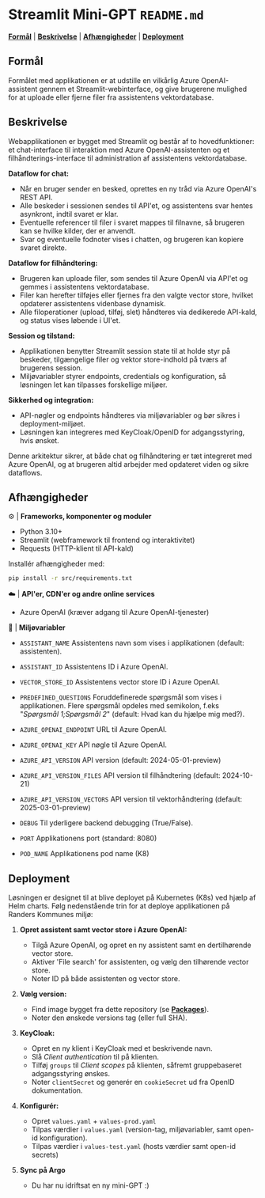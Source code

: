 # Streamlit Mini-GPT `README.md`
[**Formål**](#formål) | [**Beskrivelse**](#beskrivelse) | [**Afhængigheder**](#afh%C3%A6ngigheder) | [**Deployment**](#deployment)

## Formål

Formålet med applikationen er at udstille en vilkårlig Azure OpenAI-assistent gennem et Streamlit-webinterface, og give brugerene mulighed for at uploade eller fjerne filer fra assistentens vektordatabase.

## Beskrivelse

Webapplikationen er bygget med Streamlit og består af to hovedfunktioner: et chat-interface til interaktion med Azure OpenAI-assistenten og et filhåndterings-interface til administration af assistentens vektordatabase.

**Dataflow for chat:**
- Når en bruger sender en besked, oprettes en ny tråd via Azure OpenAI's REST API.
- Alle beskeder i sessionen sendes til API'et, og assistentens svar hentes asynkront, indtil svaret er klar.
- Eventuelle referencer til filer i svaret mappes til filnavne, så brugeren kan se hvilke kilder, der er anvendt.
- Svar og eventuelle fodnoter vises i chatten, og brugeren kan kopiere svaret direkte.

**Dataflow for filhåndtering:**
- Brugeren kan uploade filer, som sendes til Azure OpenAI via API'et og gemmes i assistentens vektordatabase.
- Filer kan herefter tilføjes eller fjernes fra den valgte vector store, hvilket opdaterer assistentens videnbase dynamisk.
- Alle filoperationer (upload, tilføj, slet) håndteres via dedikerede API-kald, og status vises løbende i UI'et.

**Session og tilstand:**
- Applikationen benytter Streamlit session state til at holde styr på beskeder, tilgængelige filer og vektor store-indhold på tværs af brugerens session.
- Miljøvariabler styrer endpoints, credentials og konfiguration, så løsningen let kan tilpasses forskellige miljøer.

**Sikkerhed og integration:**
- API-nøgler og endpoints håndteres via miljøvariabler og bør sikres i deployment-miljøet.
- Løsningen kan integreres med KeyCloak/OpenID for adgangsstyring, hvis ønsket.

Denne arkitektur sikrer, at både chat og filhåndtering er tæt integreret med Azure OpenAI, og at brugeren altid arbejder med opdateret viden og sikre dataflows.

## Afhængigheder

:gear: | **Frameworks, komponenter og moduler**
- Python 3.10+
- Streamlit (webframework til frontend og interaktivitet)
- Requests (HTTP-klient til API-kald)

Installér afhængigheder med:

```bash
pip install -r src/requirements.txt
```

:cloud: | **API'er, CDN'er og andre online services**
- Azure OpenAI (kræver adgang til Azure OpenAI-tjenester)

:key: | **Miljøvariabler**

- `ASSISTANT_NAME` Assistentens navn som vises i applikationen (default: assistenten).

- `ASSISTANT_ID` Assistentens ID i Azure OpenAI.

- `VECTOR_STORE_ID` Assistentens vector store ID i Azure OpenAI.

- `PREDEFINED_QUESTIONS` Foruddefinerede spørgsmål som vises i applikationen. Flere spørgsmål opdeles med semikolon, f.eks "*Spørgsmål 1;Spørgsmål 2*" (default: Hvad kan du hjælpe mig med?).

- `AZURE_OPENAI_ENDPOINT` URL til Azure OpenAI.

- `AZURE_OPENAI_KEY` API nøgle til Azure OpenAI.

- `AZURE_API_VERSION` API version (default: 2024-05-01-preview)

- `AZURE_API_VERSION_FILES` API version til filhåndtering (default: 2024-10-21)

- `AZURE_API_VERSION_VECTORS` API version til vektorhåndtering (default: 2025-03-01-preview)


- `DEBUG` Til yderligere backend debugging (True/False).

- `PORT` Applikationens port (standard: 8080)

- `POD_NAME` Applikationens pod name (K8)


## Deployment

Løsningen er designet til at blive deployet på Kubernetes (K8s) ved hjælp af Helm charts. Følg nedenstående trin for at deploye applikationen på Randers Kommunes miljø:

1. **Opret assistent samt vector store i Azure OpenAI:**

   - Tilgå Azure OpenAI, og opret en ny assistent samt en dertilhørende vector store.
   - Aktiver 'File search' for assistenten, og vælg den tilhørende vector store.
   - Noter ID på både assistenten og vector store.

2. **Vælg version:**

   - Find image bygget fra dette repository (se **[Packages](https://github.com/orgs/Randers-Kommune-Digitalisering/packages?repo_name=streamlit-mini-gpt)**).
   - Noter den ønskede versions tag (eller full SHA).

3. **KeyCloak:**
   - Opret en ny klient i KeyCloak med et beskrivende navn.
   - Slå *Client authentication* til på klienten.
   - Tilføj `groups` til *Client scopes* på klienten, såfremt gruppebaseret adgangsstyring ønskes.
   - Noter `clientSecret` og generér en `cookieSecret` ud fra OpenID dokumentation.

4. **Konfigurér:**
   - Opret `values.yaml` + `values-prod.yaml`
   - Tilpas værdier i `values.yaml` (version-tag, miljøvariabler, samt open-id konfiguration).
   - Tilpas værdier i `values-test.yaml` (hosts værdier samt open-id secrets)


5. **Sync på Argo**
   - Du har nu idriftsat en ny mini-GPT :)
